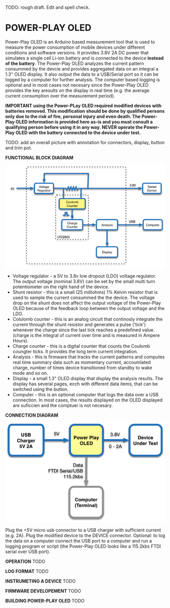 TODO: rough draft. Edit and spell check.

POWER-PLAY OLED
===============

Power-Play OLED is an Arduino based measurement tool that is used to measure the power consumption of mobile devices under different conditions and software versions. It provides 3.8V 2A DC power that simulates a single cell Li-ion battery and is connected to the device **instead of the battery**. The Power-Play OLED analyzes the current pattern consummed by the devcie and provides aggregated data on an integral a 1.3" OLED display. It also output the data to a USB/Serial port so it can be logged by a computer for further analysis. The computer based logging is optional and in most cases not necesary since the Power-Play OLED provides the key aresults on the display in real time (e.g. the average current consumption over the measurement period).

**IMPORTANT using the Power-PLay OLED required modified devices with batteries removed. This modification should be done by qualified persons only due to the risk of fire, personal injury and even death. The Power-Play OLED information is provided here as-is and you must consult a qualifying person before using it in any way. NEVER operate the Power-Play OLED with the battery connected to the device under test.**

TODO: add an overall picture with annotation for connectors, display, button and trim pot.

**FUNCTIONAL BLOCK DIAGRAM**

![](doc/block_diagram.png)

* Voltage regulator - a 5V to 3.8v low dropout (LDO) voltage regulator. The output voltage (nominal 3.8V) can be set by the small multi turn potentiometer on the right hand of the device.
* Shunt resistor - this is a small (25 milliohms) 1% Kelvin resistor that is used to sample the current consummed the the device. The voltage drop on the shunt does not affect the output voltage of the Power-Play OLED because of the feedback loop between the output voltage and the LDO.
* Colulomb counter - this is an analog circuit that continosly integrate the current through the shunt resistor and generates a pulse ('tick') whenever the charge since the last tick reaches a predefined value. (charge is the integral of current over time and is measured in Ampere Hours).
* Charge counter - this is a digital counter that counts the Coulomb coungter ticks. It provides the long term current integration.
* Analysis - this is firmware that tracks the current patterns and computes real time summary data such as momentary current, accoumlated charge, number of times device transitioned from standby to wake mode and so on.
* Display - a small 1.3" OLED display that display the analysis results. The display has several pages, ecch with different data items, that can be switched using the button.
* Computer - this is an optional computer that logs the data over a USB connection. In most cases, the results displayed on the OLED displayed are suficcien and the comptuer is not necesary. 


**CONNECTION DIAGRAM**

![](doc/connection_diagram.png)

Plug the +5V micro usb connector to a USB charger with sufficient current (e.g. 2A). Plug the modified device to the DEVICE connector. Optional: to log the data on a computer connect the USB port to a computer and run a logging program or script (the Power-Play OLED looks like a 115.2kbs FTDI serial over USB port).

**OPERATION**
TODO

**LOG FORMAT**
TODO

**INSTRUMETING A DEVICE**
TODO

**FIRMWARE DEVELOPEMENT**
TODO

**BUILDING POWER-PLAY OLED**
TODO

